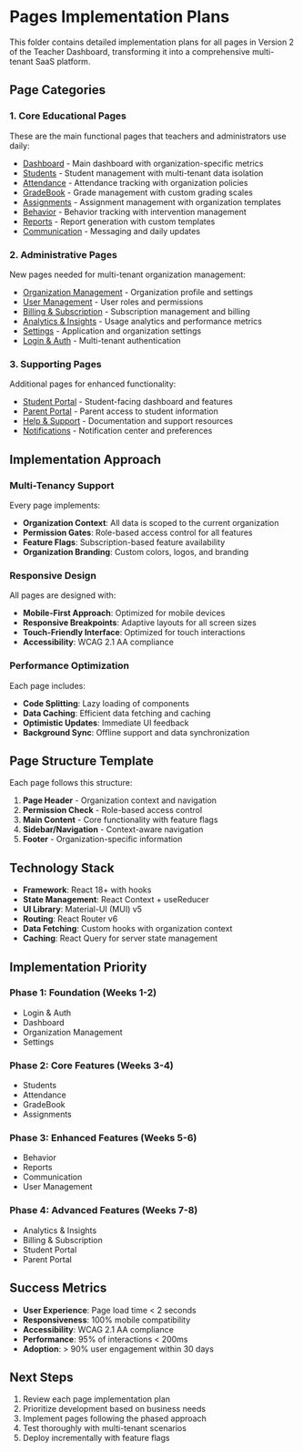 # Pages Implementation Plans

This folder contains detailed implementation plans for all pages in Version 2 of the Teacher Dashboard, transforming it into a comprehensive multi-tenant SaaS platform.

## Page Categories

### 1. **Core Educational Pages**
These are the main functional pages that teachers and administrators use daily:

- [Dashboard](dashboard.md) - Main dashboard with organization-specific metrics
- [Students](students.md) - Student management with multi-tenant data isolation
- [Attendance](attendance.md) - Attendance tracking with organization policies
- [GradeBook](gradebook.md) - Grade management with custom grading scales
- [Assignments](assignments.md) - Assignment management with organization templates
- [Behavior](behavior.md) - Behavior tracking with intervention management
- [Reports](reports.md) - Report generation with custom templates
- [Communication](communication.md) - Messaging and daily updates

### 2. **Administrative Pages**
New pages needed for multi-tenant organization management:

- [Organization Management](organization-management.md) - Organization profile and settings
- [User Management](user-management.md) - User roles and permissions
- [Billing & Subscription](billing-subscription.md) - Subscription management and billing
- [Analytics & Insights](analytics-insights.md) - Usage analytics and performance metrics
- [Settings](settings.md) - Application and organization settings
- [Login & Auth](login-auth.md) - Multi-tenant authentication

### 3. **Supporting Pages**
Additional pages for enhanced functionality:

- [Student Portal](student-portal.md) - Student-facing dashboard and features
- [Parent Portal](parent-portal.md) - Parent access to student information
- [Help & Support](help-support.md) - Documentation and support resources
- [Notifications](notifications.md) - Notification center and preferences

## Implementation Approach

### Multi-Tenancy Support
Every page implements:
- **Organization Context**: All data is scoped to the current organization
- **Permission Gates**: Role-based access control for all features
- **Feature Flags**: Subscription-based feature availability
- **Organization Branding**: Custom colors, logos, and branding

### Responsive Design
All pages are designed with:
- **Mobile-First Approach**: Optimized for mobile devices
- **Responsive Breakpoints**: Adaptive layouts for all screen sizes
- **Touch-Friendly Interface**: Optimized for touch interactions
- **Accessibility**: WCAG 2.1 AA compliance

### Performance Optimization
Each page includes:
- **Code Splitting**: Lazy loading of components
- **Data Caching**: Efficient data fetching and caching
- **Optimistic Updates**: Immediate UI feedback
- **Background Sync**: Offline support and data synchronization

## Page Structure Template

Each page follows this structure:
1. **Page Header** - Organization context and navigation
2. **Permission Check** - Role-based access control
3. **Main Content** - Core functionality with feature flags
4. **Sidebar/Navigation** - Context-aware navigation
5. **Footer** - Organization-specific information

## Technology Stack

- **Framework**: React 18+ with hooks
- **State Management**: React Context + useReducer
- **UI Library**: Material-UI (MUI) v5
- **Routing**: React Router v6
- **Data Fetching**: Custom hooks with organization context
- **Caching**: React Query for server state management

## Implementation Priority

### Phase 1: Foundation (Weeks 1-2)
- Login & Auth
- Dashboard
- Organization Management
- Settings

### Phase 2: Core Features (Weeks 3-4)
- Students
- Attendance
- GradeBook
- Assignments

### Phase 3: Enhanced Features (Weeks 5-6)
- Behavior
- Reports
- Communication
- User Management

### Phase 4: Advanced Features (Weeks 7-8)
- Analytics & Insights
- Billing & Subscription
- Student Portal
- Parent Portal

## Success Metrics

- **User Experience**: Page load time < 2 seconds
- **Responsiveness**: 100% mobile compatibility
- **Accessibility**: WCAG 2.1 AA compliance
- **Performance**: 95% of interactions < 200ms
- **Adoption**: > 90% user engagement within 30 days

## Next Steps

1. Review each page implementation plan
2. Prioritize development based on business needs
3. Implement pages following the phased approach
4. Test thoroughly with multi-tenant scenarios
5. Deploy incrementally with feature flags
